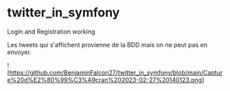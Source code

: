 # twitter_in_symfony

Login and Registration working

Les tweets qui s'affichent provienne de la BDD mais on ne peut pas en envoyer.

![https://github.com/BenjaminFalcon27/twitter_in_symfony/blob/main/Capture%20d%E2%80%99%C3%A9cran%202023-02-27%20140123.png]
